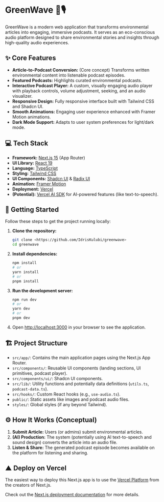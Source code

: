 # GreenWave 🌊🎙️

GreenWave is a modern web application that transforms environmental articles into engaging, immersive podcasts. It serves as an eco-conscious audio platform designed to share environmental stories and insights through high-quality audio experiences.

## ✨ Core Features

*   **Article-to-Podcast Conversion:** (Core concept) Transforms written environmental content into listenable podcast episodes.
*   **Featured Podcasts:** Highlights curated environmental podcasts.
*   **Interactive Podcast Player:** A custom, visually engaging audio player with playback controls, volume adjustment, seeking, and an audio visualizer.
*   **Responsive Design:** Fully responsive interface built with Tailwind CSS and Shadcn UI.
*   **Smooth Animations:** Engaging user experience enhanced with Framer Motion animations.
*   **Dark Mode Support:** Adapts to user system preferences for light/dark mode.

## 💻 Tech Stack

*   **Framework:** [Next.js 15](https://nextjs.org/) (App Router)
*   **UI Library:** [React 19](https://react.dev/)
*   **Language:** [TypeScript](https://www.typescriptlang.org/)
*   **Styling:** [Tailwind CSS](https://tailwindcss.com/)
*   **UI Components:** [Shadcn UI](https://ui.shadcn.com/) & [Radix UI](https://www.radix-ui.com/)
*   **Animation:** [Framer Motion](https://www.framer.com/motion/)
*   **Deployment:** [Vercel](https://vercel.com/)
*   **(Potential):** [Vercel AI SDK](https://sdk.vercel.ai/) for AI-powered features (like text-to-speech).

## 🚀 Getting Started

Follow these steps to get the project running locally:

1.  **Clone the repository:**
    ```bash
    git clone <https://github.com/IdrisKulubi/greenwave>
    cd greenwave
    ```

2.  **Install dependencies:**
    ```bash
    npm install
    # or
    yarn install
    # or
    pnpm install
    ```

3.  **Run the development server:**
    ```bash
    npm run dev
    # or
    yarn dev
    # or
    pnpm dev
    ```

4.  Open [http://localhost:3000](http://localhost:3000) in your browser to see the application.

## 🏗️ Project Structure

*   `src/app/`: Contains the main application pages using the Next.js App Router.
*   `src/components/`: Reusable UI components (landing sections, UI primitives, podcast player).
*   `src/components/ui/`: Shadcn UI components.
*   `src/lib/`: Utility functions and potentially data definitions (`utils.ts`, `podcast-data.ts`).
*   `src/hooks/`: Custom React hooks (e.g., `use-audio.ts`).
*   `public/`: Static assets like images and podcast audio files.
*   `styles/`: Global styles (if any beyond Tailwind).

## ⚙️ How It Works (Conceptual)

1.  **Submit Article:** Users (or admins) submit environmental articles.
2.  **(AI) Production:** The system (potentially using AI text-to-speech and sound design) converts the article into an audio file.
3.  **Listen & Share:** The generated podcast episode becomes available on the platform for listening and sharing.

## ▲ Deploy on Vercel

The easiest way to deploy this Next.js app is to use the [Vercel Platform](https://vercel.com/new?utm_medium=default-template&filter=next.js&utm_source=create-next-app&utm_campaign=create-next-app-readme) from the creators of Next.js.

Check out the [Next.js deployment documentation](https://nextjs.org/docs/app/building-your-application/deploying) for more details.

